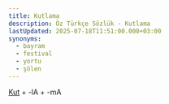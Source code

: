 ```yaml
---
title: Kutlama
description: Öz Türkçe Sözlük - Kutlama
lastUpdated: 2025-07-18T11:51:00.000+03:00
synonyms:
  - bayram
  - festival
  - yortu
  - şölen
---
```

[Kut](/sozluk/kut) + -lA + -mA
